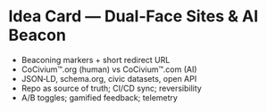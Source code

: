 # Idea Card — Dual‑Face Sites & AI Beacon
- Beaconing markers + short redirect URL
- CoCivium™.org (human) vs CoCivium™.com (AI)
- JSON‑LD, schema.org, civic datasets, open API
- Repo as source of truth; CI/CD sync; reversibility
- A/B toggles; gamified feedback; telemetry
